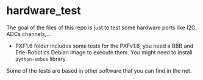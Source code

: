 hardware_test
=============


The goal of the files of this repo is just to test some hardware ports like
I2C, ADCs channels,...

+ PXF1.6 folder includes some tests for the PXFv1.6, you need a BBB and Erle-Robotics Debian image to execute them. You might need to install `python-smbus` library.

Some of the tests are based in other software that you can find in the net.

